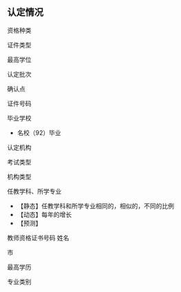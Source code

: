 ## 认定情况

资格种类

证件类型

最高学位

认定批次

确认点

证件号码

毕业学校
- 名校（92）毕业


认定机构

考试类型

机构类型

任教学科、所学专业
- 【静态】任教学科和所学专业相同的，相似的，不同的比例
- 【动态】每年的增长
- 【预测】

教师资格证书号码
姓名



市


最高学历

专业类别
